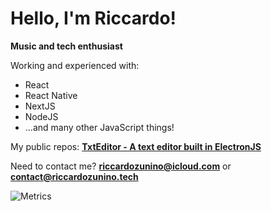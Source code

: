 # Hello, I'm Riccardo! 
**Music and tech enthusiast**
 
 Working and experienced with:
  - React
  - React Native
  - NextJS
  - NodeJS
  - ...and many other JavaScript things!

 My public repos:
 [**TxtEditor - A text editor built in ElectronJS**](https://github.com/RiccardoZuninoJ/TXTditor)

Need to contact me? 
**riccardozunino@icloud.com** or **contact@riccardozunino.tech**

![Metrics](https://metrics.lecoq.io/RiccardoZuninoJ?template=terminal&base.header=0&base.activity=0&base.repositories=0&base.metadata=0&languages=1&languages.limit=8&languages.colors=github&languages.threshold=0%25&config.timezone=Europe/Rome)
